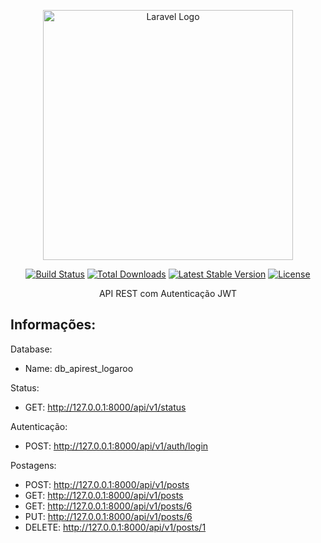 <p align="center"><a href="https://laravel.com" target="_blank"><img src="https://raw.githubusercontent.com/laravel/art/master/logo-lockup/5%20SVG/2%20CMYK/1%20Full%20Color/laravel-logolockup-cmyk-red.svg" width="400" alt="Laravel Logo"></a></p>

<p align="center">
<a href="https://travis-ci.org/laravel/framework"><img src="https://travis-ci.org/laravel/framework.svg" alt="Build Status"></a>
<a href="https://packagist.org/packages/laravel/framework"><img src="https://img.shields.io/packagist/dt/laravel/framework" alt="Total Downloads"></a>
<a href="https://packagist.org/packages/laravel/framework"><img src="https://img.shields.io/packagist/v/laravel/framework" alt="Latest Stable Version"></a>
<a href="https://packagist.org/packages/laravel/framework"><img src="https://img.shields.io/packagist/l/laravel/framework" alt="License"></a>
</p>

<p align="center">
	API REST com Autenticação JWT
</p>

## Informações:

Database:
- Name: db_apirest_logaroo

Status:
- GET: http://127.0.0.1:8000/api/v1/status

Autenticação:
- POST: http://127.0.0.1:8000/api/v1/auth/login

Postagens:
- POST: http://127.0.0.1:8000/api/v1/posts
- GET: http://127.0.0.1:8000/api/v1/posts
- GET: http://127.0.0.1:8000/api/v1/posts/6
- PUT: http://127.0.0.1:8000/api/v1/posts/6
- DELETE: http://127.0.0.1:8000/api/v1/posts/1